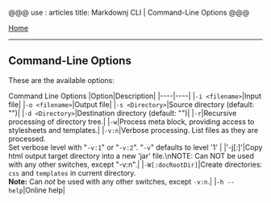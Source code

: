 @@@
use : articles
title: Markdownj CLI | Command-Line Options
@@@

[Home]

---

## Command-Line Options

These are the available options:

Command Line Options
|Option|Description|
|----|----|
|`-i <filename>`|Input file|
|`-o <filename>`|Output file|
|`-s <Directory>`|Source directory (default: "")|
|`-d <Directory>`|Destination directory (default: "")|
|`-r`|Recursive processing of directory tree.|
|`-w`|Process meta block, providing access to stylesheets and templates.|
|`-v:n`|Verbose processing.  List files as they are processed.<br>Set verbose level with "`-v:1`" or "`-v:2`".  "`-v`" defaults to level '1' |
|'-j[:]'|Copy html output target directory into a new 'jar' file.\nNOTE: Can NOT be used with any other switches, except \"-v:n\".|
|`-W[:docRootDir]`|Create directories: `css` and `templates` in current directory.<br>**Note:** Can *not* be used with any other switches, except `-v:n`.|
|`-h --help`|Online help|


[Home]:index.html
